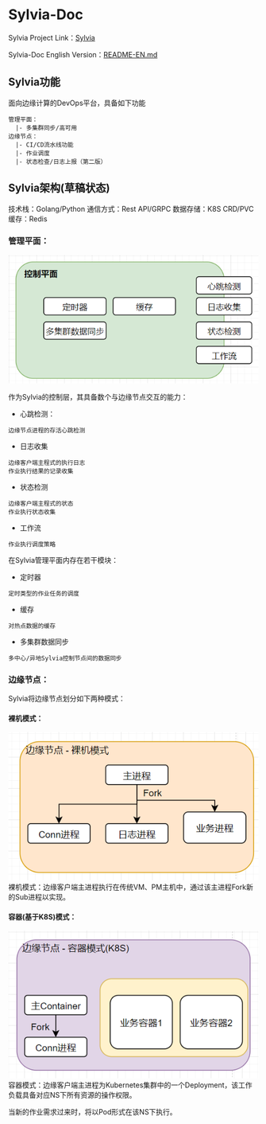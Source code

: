 # Sylvia-Doc
Sylvia Project Link：[Sylvia](https://github.com/FOXFOUND/Sylvia) 

Sylvia-Doc English Version：[README-EN.md](README-EN.md) 

## Sylvia功能

面向边缘计算的DevOps平台，具备如下功能
```
管理平面：
  |- 多集群同步/高可用
边缘节点：
  |- CI/CD流水线功能
  |- 作业调度
  |- 状态检查/日志上报（第二版）
```

## Sylvia架构(草稿状态)

技术栈：Golang/Python
通信方式：Rest API/GRPC
数据存储：K8S CRD/PVC
缓存：Redis

### 管理平面：

![](IMG/control-panel-architecture.png)

作为Sylvia的控制层，其具备数个与边缘节点交互的能力：
 
 - 心跳检测：
 ```
 边缘节点进程的存活心跳检测
 ```
 - 日志收集
 ```
 边缘客户端主程式的执行日志
 作业执行结果的记录收集
 ```
- 状态检测
```
边缘客户端主程式的状态
作业执行状态收集
```
- 工作流
```
作业执行调度策略
```
在Sylvia管理平面内存在若干模块：
- 定时器
```
定时类型的作业任务的调度
```
- 缓存
```
对热点数据的缓存
```
- 多集群数据同步
```
多中心/异地Sylvia控制节点间的数据同步
```

### 边缘节点：

Sylvia将边缘节点划分如下两种模式：

#### 裸机模式：
![](IMG/Edge-Panel-Bare-Machine.png)
裸机模式：边缘客户端主进程执行在传统VM、PM主机中，通过该主进程Fork新的Sub进程以实现。

#### 容器(基于K8S)模式：
![](IMG/Edge-Panel-Container-K8S-pattern.png)
容器模式：边缘客户端主进程为Kubernetes集群中的一个Deployment，该工作负载具备对应NS下所有资源的操作权限。

当新的作业需求过来时，将以Pod形式在该NS下执行。